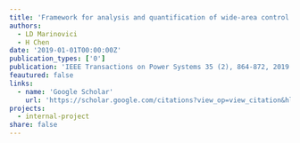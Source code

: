 ```yaml
---
title: 'Framework for analysis and quantification of wide-area control resilience for power systems'
authors:
  - LD Marinovici
  - H Chen
date: '2019-01-01T00:00:00Z'
publication_types: ['0']
publication: 'IEEE Transactions on Power Systems 35 (2), 864-872, 2019'
feautured: false
links:
  - name: 'Google Scholar'
    url: 'https://scholar.google.com/citations?view_op=view_citation&hl=en&user=sFTLO0EAAAAJ&citation_for_view=sFTLO0EAAAAJ:5Ul4iDaHHb8C'
projects:
  - internal-project
share: false
---
```

